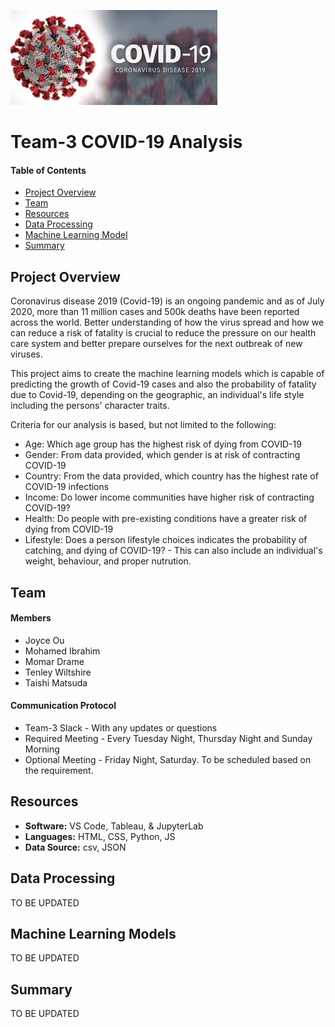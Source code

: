 ![header_pic](images/covid.png)

# Team-3 COVID-19 Analysis 

#### Table of Contents  
* [Project Overview](#project-overview)
* [Team](#Team)
* [Resources](#resources)
* [Data Processing](#Data-Processing)
* [Machine Learning Model](#Machine-Learning-Models)
* [Summary](#summary)


## Project Overview
Coronavirus disease 2019 (Covid-19) is an ongoing pandemic and as of July 2020, more than 11 million cases and 500k deaths have been reported across the world.
Better understanding of how the virus spread and how we can reduce a risk of fatality is crucial to reduce the pressure on our health care system and better prepare ourselves for the next outbreak of new viruses.

This project aims to create the machine learning models which is capable of predicting the growth of Covid-19 cases and also the probability of fatality due to Covid-19, depending on the geographic, an individual's life style including the persons' character traits. 

Criteria for our analysis is based, but not limited to the following:
- Age: Which age group has the highest risk of dying from COVID-19
- Gender: From data provided, which gender is at risk of contracting COVID-19
- Country: From the data provided, which country has the highest rate of COVID-19 infections
- Income: Do lower income communities have higher risk of contracting COVID-19?
- Health: Do people with pre-existing conditions have a greater risk of dying from COVID-19
- Lifestyle: Does a person lifestyle choices indicates the probability of catching, and dying of COVID-19?
             - This can also include an individual's weight, behaviour, and proper nutrution.


## Team
#### Members
* Joyce Ou
* Mohamed Ibrahim
* Momar Drame
* Tenley Wiltshire
* Taishi Matsuda

#### Communication Protocol
* Team-3 Slack - With any updates or questions
* Required Meeting - Every Tuesday Night, Thursday Night and Sunday Morning
* Optional Meeting - Friday Night, Saturday. To be scheduled based on the requirement.

## Resources
- **Software:** VS Code, Tableau, & JupyterLab  
- **Languages:** HTML, CSS, Python, JS 
- **Data Source:** csv, JSON


## Data Processing
TO BE UPDATED

## Machine Learning Models
TO BE UPDATED

## Summary 
TO BE UPDATED

